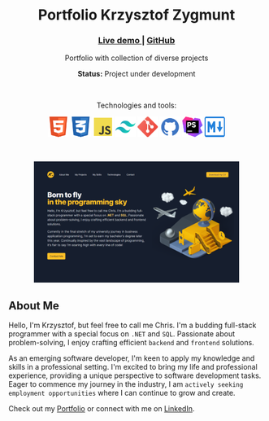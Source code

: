 <div align="center">
    <h1>Portfolio Krzysztof Zygmunt</h1>
    <h3>
        <a href="https://onoo.no/portfolio">
            Live demo
        </a>
        <span> | </span>
        <a href="https://github.com/chrisonoo/Portfolio">
            GitHub
        </a>
    </h3>
    <p>Portfolio with collection of diverse projects</p>
    <p><b>Status:</b> Project under development</p>
    <br>
    <p>Technologies and tools:</p>
    <p>
        <img src="img/logos/html5.svg" width="40" height="40" alt="html"/>
        <img src="img/logos/css3.svg" width="40" height="40" alt="css"/>
        <img src="img/logos/js.svg" width="40" height="40" alt="javascript"/>
        <img src="img/logos/tailwind.svg" width="40" height="40" alt="tailwind"/>
        <img src="img/logos/git.svg" width="40" height="40" alt="git"/>
        <img src="img/logos/github.svg" width="40" height="40" alt="github"/>
        <img src="img/logos/phpstorm.svg" width="40" height="40" alt="phpstorm"/>
        <img src="img/logos/md.svg" width="40" height="40" alt="markdown"/>
    </p>
</div>
<br>

[<div align="center"><img src="docs/img/portfolio.png" width="80%"></div>](https://onoo.no/portfolio)

## About Me

Hello, I'm Krzysztof, but feel free to call me Chris. I'm a budding full-stack programmer with a special focus on `.NET` and `SQL`. Passionate about problem-solving, I enjoy crafting efficient `backend` and `frontend` solutions.

As an emerging software developer, I'm keen to apply my knowledge and skills in a professional setting. I'm excited to bring my life and professional experience, providing a unique perspective to software development tasks. Eager to commence my journey in the industry, I am `actively seeking employment opportunities` where I can continue to grow and create.

Check out my [Portfolio](https://onoo.no/portfolio) or connect with me on [LinkedIn](https://www.linkedin.com/in/k-p-z/).
